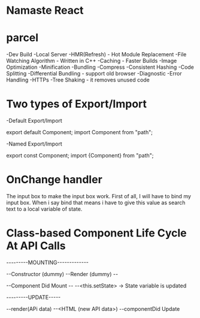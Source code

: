 # Namaste React

# parcel
-Dev Build
-Local Server
-HMR(Refresh) - Hot Module Replacement
-File Watching Algorithm - Written in C++
-Caching - Faster Builds
-Image Optimization
-Minification
-Bundling
-Compress
-Consistent Hashing
-Code Splitting
-Differential Bundling - support old browser
-Diagnostic
-Error Handling
-HTTPs
-Tree Shaking - it removes unused code

# Two types of Export/Import

-Default Export/Import

export default Component;
import Component from "path";

-Named Export/Import

export const Component;
import {Component} from "path";

# OnChange handler
The input box to make the input box work. First of all, I will have to bind my input box. When i say bind that means i have to give this value as search text to a local variable of state.

# Class-based Component Life Cycle At API Calls

---------MOUNTING-------------

--Constructor (dummy)
--Render (dummy)
  --<HTML Dummy >

--Component Did Mount
  --<API Call>
  --<this.setState> → State variable is updated

---------UPDATE-----

--render(APi data)
--<HTML (new API data>)
--componentDid Update
